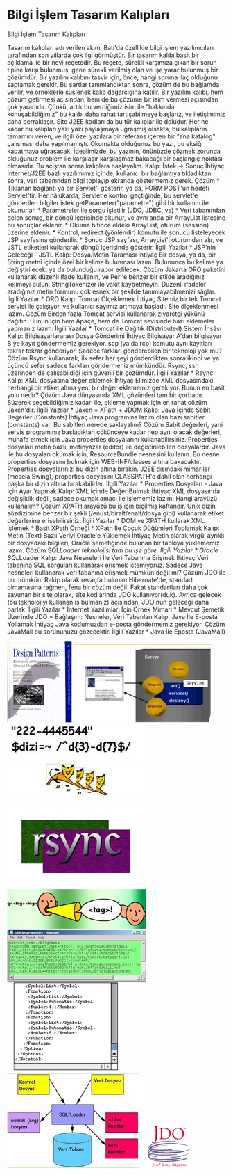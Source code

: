 # Bilgi İşlem Tasarım Kalıpları




Bilgi İşlem Tasarım Kalıpları



 Tasarım kalıpları adı verilen akım, Batı'da özellikle bilgi işlem yazılımcıları tarafından son yıllarda çok ilgi görmüştür. Bir tasarım kalıbı basit bir açıklama ile bir nevi reçetedir. Bu reçete, sürekli karşımıza çıkan bir sorun tipine karşı bulunmuş, gene sürekli verilmiş olan ve işe yarar bulunmuş bir çözümdür.                            Bir yazılım kalıbını tasvir için, önce, hangi soruna ilaç olduğunu saptamak gerekir. Bu şartlar tanımlandıktan sonra, çözüm de bu bağlamda verilir, ve örneklerle süslenek kalıp dağarcığına katılır.               Bir yazılım kalıbı, hem çözüm getirmesi açısından, hem de bu çözüme bir isim vermesi açısından çok yararlıdır. Çünkü, artık bu verdiğimiz isim ile "hakkında konuşabildiğimiz" bu kalıbı daha rahat tartışabilmeye başlarız, ve iletişimimiz daha berraklaşır.               Site J2EE kodları da bu tür kalıplar ile doludur. Her ne kadar bu kalıpları yazı yazı paylaşmaya uğraşmış olsakta, bu kalıpların tamamını veren, ve ilgili özel yazılara bir referans içeren bir "ana katalog" çalışması daha yapılmamıştı. Okumakta olduğunuz bu yazı, bu eksiği kapatmaya uğraşacak. İdealimizde, bu yazının, önünüzde çözmek zorunda olduğunuz problem ile karşılaşır karşılaşmaz bakacağı bir başlangıç noktası olmasıdır.              Bu açıştan sonra kalıplara başlayalım.          Kalıp: İstek -> Sonuç                    İhtiyaç          İnternet/J2EE bazlı yazılımımız içinde, kullanıcı bir bağlantıya tıkladıktan sonra, veri tabanından bilgi toplayıp ekranda göstermemiz gerek.           Çözüm          * Tıklanan bağlantı ya bir Servlet'i gösterir, ya da, FORM POST'un hedefi Servlet'tir. Her hâlükarda, Servlet'e kontrol geçtiğinde, bu  servlet'e gönderilen bilgiler istek.getParameter("parametre") gibi bir  kullanım ile okunurlar.    * Parametreler ile sorgu işletilir (JDO, JDBC, vs)   * Veri tabanından gelen sonuç, bir döngü içerisinde okunur, ve aynı anda bir ArrayList listesine bu sonuçlar eklenir.   * Okuma bitince eldeki ArrayList, oturum (session) üzerine eklenir.   * Kontrol, redirect (yönlendir) komutu ile sonucu listeleyecek JSP sayfasına gönderilir.   * Sonuç JSP sayfası, ArrayList'i oturumdan alır, ve JSTL etiketleri kullanarak döngü içerisinde gösterir.         İlgili Yazılar          * JSP'nin Geleceği - JSTL         Kalıp: Dosya/Metin Taraması                    İhtiyaç          Bir dosya, ya da, bir String metni içinde özel bir kelime bulunması lazım. Bulununca bu kelime ya değiştirilecek, ya da bulunduğu rapor edilecek.           Çözüm          Jakarta ORO paketini kullanarak düzenli ifade kullanın, ve Perl'e benzer bir stilde aradığınız kelimeyi bulun. StringTokenizer ile vakit kaybetmeyin. Düzenli ifadeler aradığınız metin formunu çok esnek bir şekilde tanımlayabilmenizi sâglar.           İlgili Yazılar          * ORO         Kalıp: Tomcat Ölçeklemek                    İhtiyaç          Sitemiz bir tek Tomcat servisi ile çalışıyor, ve kullanıcı sayımız artmaya başladı. Site ölçeklenmesi lazım.          Çözüm          Birden fazla Tomcat servisi kullanarak ziyaretçi yükünü dağıtın. Bunun için hem Apaçe, hem de Tomcat sevisinde bazı eklemeler yapmanız lazım.           İlgili Yazılar          * Tomcat ile Dağıtık (Distributed) Sistem İnşâsı         Kalıp: Bilgisayarlararası Dosya Gönderimi                    İhtiyaç          Bilgisayar A'dan bilgisayar B'ye kayıt göndermemiz gerekiyor. scp (ya da rcp) komutu aynı kayıtları tekrar tekrar gönderiyor. Sadece farkları gönderebilen bir teknoloji yok mu?          Çözüm          Rsync kullanarak, ilk sefer her şeyi gönderdikten sonra ikinci ve ya üçüncü sefer sadece farkları göndermeniz mümkündür. Rsync, ssh üzerinden de çalışabildiği için güvenli bir çözümdür.           İlgili Yazılar          * Rsync         Kalıp: XML dosyasına değer eklemek                    İhtiyaç          Elimizde XML dosyasındaki herhangi bir etiket altına yeni bir değer eklememiz gerekiyor. Bunun en basit yolu nedir?          Çözüm          Java dünyasında XML çözümleri tam bir çorbadır. Süzerek seçebildiğimiz kadarı ile, ekleme yapmak için en rahat cözüm Jaxen'dır.          İlgili Yazılar          * Jaxen = XPath + JDOM         Kalıp: Java İçinde Sabit Değerler (Constants)      İhtiyaç                        Java programına lazım olan bazı sabitler (constants) var. Bu sabitleri nerede saklayalım?           Çözüm          Sabit değerleri, yani servis programınız başladıktan çökünceye kadar hep aynı olacak değerleri, muhafa etmek için Java properties dosyalarını kullanabilirsiniz. Properties dosyaları metin bazlı, metinyazar (editör) ile değiştirilebilen dosyalardır. Java ile bu dosyaları okumak için, ResourceBundle nesnesini kullanın. Bu nesne properties dosyasını bulmak için WEB-INF/classes altına bakacaktır. Properties dosyalarınızı bu dizin altına bırakın. J2EE dısındaki mimariler (mesela Swing), properties dosyasını CLASSPATH'e dahil olan herhangi başka bir dizin altına bırakabilirler.           İlgili Yazılar          * Properties Dosyaları - Java İçin Ayar Yapmak         Kalıp: XML İçinde Değer Bulmak      İhtiyaç                        XML dosyasında değişiklik değil, sadece okumak amacı ile işlememiz lazım. Hangi arayüzü kullanalım?          Çözüm          XPATH arayüzü bu iş için biçilmiş kaftandır. Unix dizin sözdizimine benzer bir şekli (/enust/biralt/enalt/dosya gibi) kullanarak etiket değerlerine erişebilirsiniz.             İlgili Yazılar          * DOM ve XPATH kullarak XML işlemek   * Basit XPath Örneği   * XPath İle Çocuk Düğümleri Toplamak         Kalıp: Metin (Text) Bazlı Veriyi Oracle'e Yüklemek                    İhtiyaç          Metin olarak virgül ayrıklı bir dosyadaki bilgileri, Oracle şemetiğinde bulunan bir tabloya yüklememiz lazım.           Çözüm          SQL*Loader teknolojisi tam bu işe göre.           İlgili Yazılar          * Oracle SQL*Loader         Kalıp: Java Nesneleri İle Veri Tabanına Erişmek                    İhtiyaç          Veri tabanına SQL sorguları kullanarak erişmek istemiyoruz. Sadece Java nesneleri kullanarak veri tabanına erişmek mümkün değil mi?          Çözüm          JDO ile bu mümkün. Rakip olarak revaçta bulunan Hibernate'de, standart olmamasına rağmen, fena bir cözüm değil. Fakat standartları daha çok savunan bir site olarak, site kodlarinda JDO kullanıyor(duk). Ayrıca gelecek (bu teknolojiyi kullanan iş bulmanız) açısından, JDO'nun geleceği daha parlak.          İlgili Yazılar          * İnternet Yazılımları İçin Örnek Mimari   * Mevcut Şemetik Üzerinde JDO   * Bağlaşım: Nesneler, Veri Tabanları         Kalıp: Java İle E-posta Yollamak                  İhtiyaç          Java kodumuzdan e-posta göndermemiz gerekiyor.           Çözüm          JavaMail bu sorununuzu çözecektir.           İlgili Yazılar          * Java İle Eposta (JavaMail)




![](kalip_patterns.gif)
![](kalip_request_response.jpg)
![](kalip_regular.jpg)
![](kalip_tomcat_olcekle.jpg)
![](kalip_rsync.jpg)
![](kalip_parsing.jpg)
![](kalip_sabitler.jpg)
![](kalip_xml_graphic.gif)
![](kalip_sqlloader.jpg)
![](kalip_jdo.gif)
